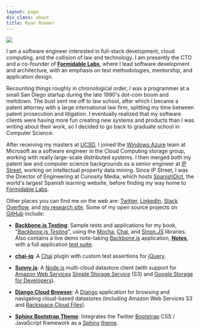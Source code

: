 ```yaml
---
layout: page
div_class: about
title: Ryan Roemer
---
```


<img class="bordered pull-right" src="{{ site.baseurl }}media/img/portrait/forest.jpg" />
<div class="clearfix"></div>

I am a software engineer interested in full-stack development, cloud computing,
and the collision of law and technology. I am presently the CTO and a co-founder
of **[Formidable Labs](http://formidablelabs.com/)**, where I lead software
development and architecture, with an emphasis on test methodologies,
mentorship, and application design.

Recounting things roughly in chronological order, I was a programmer at a small
San Diego startup during the late 1990's dot-com boom and meltdown. The bust
sent me off to law school, after which I became a patent attorney with a large
international law firm, splitting my time between patent prosecution and
litigation. I eventually realized that my software clients were having more fun
creating new systems and products than I was writing about their work, so I
decided to go back to graduate school in Computer Science.

After receiving my masters at [UCSD](http://cse.ucsd.edu), I joined the
[Windows Azure](http://www.microsoft.com/windowsazure/) team at Microsoft as a
software engineer in the Cloud Computing storage group, working with really
large-scale distributed systems. I then merged both my patent law and
computer science backgrounds as a senior engineer at
[IP Street](http://www.ipstreet.com/), working on intellectual property data
mining. Since IP Street, I was the Director of Engineering at
Curiosity Media, which hosts [SpanishDict](http://spanishdict.com), the world's
largest Spanish learning website, before finding my way home to
[Formidable Labs](http://formidablelabs.com/).

Other places you can find me  on the web are:
[Twitter](https://twitter.com/ryan_roemer),
[LinkedIn](http://www.linkedin.com/in/ryanroemer),
[Stack Overflow](http://stackoverflow.com/users/741892/ryan-roemer),
and [my research site](http://ryanroemer.com).
Some of my open source projects on [GitHub](https://github.com/ryan-roemer) include:

* **[Backbone.js Testing](http://backbone-testing.com)**: Sample tests and
  applications for my book,
  "*[Backbone.js Testing](http://www.packtpub.com/backbonejs-testing/book)*",
  using the
  [Mocha](http://visionmedia.github.com/mocha/), [Chai](http://chaijs.com/), and
  [Sinon.JS](http://sinonjs.org/) libraries. Also contains a live demo
  note-taking [Backbone.js](http://backbonejs.org/) application,
  **[Notes](http://backbone-testing.com/notes/app/index.html)**,
  with a full application
  [test suite](http://backbone-testing.com/notes/test/test.html).

* **[chai-jq](http://formidablelabs.github.io/chai-jq/)**: A
  [Chai](http://chaijs.com/) plugin with custom test assertions for
  [jQuery](http://jquery.com/).

* **[Sunny.js](http://sunnyjs.org)**: A [Node.js](http://nodejs.org/)
  multi-cloud datastore client (with support for
  [Amazon Web Services](http://aws.amazon.com/)
  [Simple Storage Service](http://aws.amazon.com/s3/) (S3) and
  [Google Storage for Developers](http://code.google.com/apis/storage/)).

* **[Django Cloud Browser](http://ryan-roemer.github.com/django-cloud-browser/)**:
  A [Django](http://www.djangoproject.com/) application for browsing and
  navigating cloud-based datastores (including Amazon Web Services S3 and
  [Rackspace Cloud Files](http://www.rackspace.com/cloud/)).

* **[Sphinx Bootstrap Theme](http://ryan-roemer.github.com/sphinx-bootstrap-theme/)**:
  Integrates the Twitter [Bootstrap](http://twitter.github.com/bootstrap/)
  CSS / JavaScript framework as a [Sphinx](http://sphinx.pocoo.org/)
  [theme](http://sphinx.pocoo.org/theming.html).
